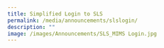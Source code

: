 ```yaml
---
title: Simplified Login to SLS
permalink: /media/announcements/slslogin/
description: ""
image: /images/Announcements/SLS_MIMS Login.jpg
---
```


